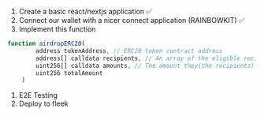 1. Create a basic react/nextjs application ✅
2. Connect our wallet with a nicer connect application (RAINBOWKIT) ✅
3. Implement this function
```javascript
function airdropERC20(
        address tokenAddress, // ERC20 token contract address
        address[] calldata recipients, // An array of the eligible recipients(addresses) for the airdrop
        uint256[] calldata amounts, // The amount they(the recipients) get
        uint256 totalAmount
    )
```
1. E2E Testing
2. Deploy to fleek